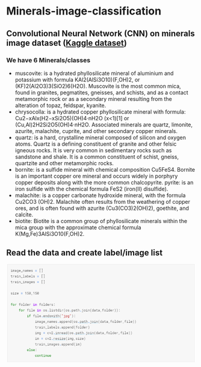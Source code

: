 # Minerals-image-classification

## Convolutional Neural Network (CNN) on minerals image dataset ([Kaggle dataset](https://www.kaggle.com/asiedubrempong/minerals-identification-dataset))
### We have 6 Minerals/classes
* muscovite: is a hydrated phyllosilicate mineral of aluminium and potassium with formula KAl2(AlSi3O10)(F,OH)2, or (KF)2(Al2O3)3(SiO2)6(H2O). Muscovite is the most common mica, found in granites, pegmatites, gneisses, and schists, and as a contact metamorphic rock or as a secondary mineral resulting from the alteration of topaz, feldspar, kyanite.
* chrysocolla: is a hydrated copper phyllosilicate mineral with formula: Cu2−xAlx(H2−xSi2O5)(OH)4·nH2O (x<1)[1] or (Cu,Al)2H2Si2O5(OH)4·nH2O. Associated minerals are quartz, limonite, azurite, malachite, cuprite, and other secondary copper minerals.
* quartz: is a hard, crystalline mineral composed of silicon and oxygen atoms. Quartz is a defining constituent of granite and other felsic igneous rocks. It is very common in sedimentary rocks such as sandstone and shale. It is a common constituent of schist, gneiss, quartzite and other metamorphic rocks.
* bornite: is a sulfide mineral with chemical composition Cu5FeS4. Bornite is an important copper ore mineral and occurs widely in porphyry copper deposits along with the more common chalcopyrite.
pyrite: is an iron sulfide with the chemical formula FeS2 (iron(II) disulfide).
* malachite: is a copper carbonate hydroxide mineral, with the formula Cu2CO3 (OH)2. Malachite often results from the weathering of copper ores, and is often found with azurite (Cu3(CO3)2(OH)2), goethite, and calcite.
* biotite: Biotite is a common group of phyllosilicate minerals within the mica group with the approximate chemical formula K(Mg,Fe)3AlSi3O10(F,OH)2.

## Read the data and create label/image list

![Load Data](/loadData.PNG)

